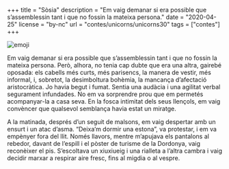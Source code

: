 +++
title = "Sòsia"
description = "Em vaig demanar si era possible que s’assemblessin tant i que no fossin la mateixa persona."
date = "2020-04-25"
license = "by-nc"
url = "contes/unicorns/unicorns30"
tags = ["contes"]
+++

<img class="emoji" alt="emoji" src="/contes/unicorns/twemoji/1f377.svg">

Em vaig demanar si era possible que s’assemblessin tant i que no fossin la mateixa persona. Però, alhora, no tenia cap dubte que era una altra, gairebé oposada: els cabells més curts, més parisencs, la manera de vestir, més informal, i, sobretot, la desimboltura bohèmia, la mancança d’afectació aristocràtica. Jo havia begut i fumat. Sentia una audàcia i una agilitat verbal segurament infundades. No em va sorprendre prou que em permetés acompanyar-la a casa seva. En la fosca intimitat dels seus llençols, em vaig convèncer que qualsevol semblança havia estat un miratge.

A la matinada, després d’un seguit de malsons, em vaig despertar amb un ensurt i un atac d’asma. “Deixa’m dormir una estona”, va protestar, i em va empènyer fora del llit. Només llavors, mentre m’apujava els pantalons al rebedor, davant de l’espill i el pòster de turisme de la Dordonya, vaig reconèixer el pis. S’escoltava un xiuxiueig i una rialleta a l’altra cambra i vaig decidir marxar a respirar aire fresc, fins al migdia o al vespre.

